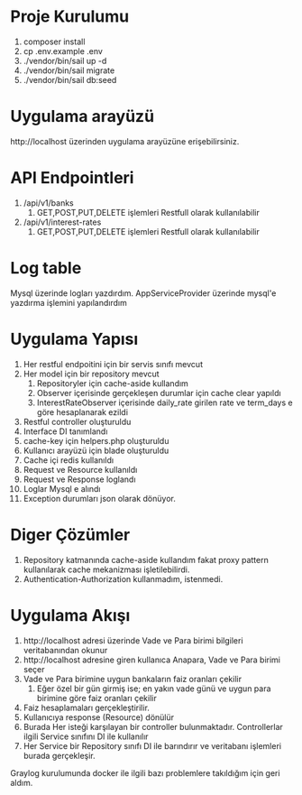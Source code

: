 # Proje Kurulumu 
1. composer install
2. cp .env.example .env
3. ./vendor/bin/sail up -d
4. ./vendor/bin/sail migrate
5. ./vendor/bin/sail db:seed

# Uygulama arayüzü
http://localhost üzerinden uygulama arayüzüne erişebilirsiniz.

# API Endpointleri
1. /api/v1/banks
   1. GET,POST,PUT,DELETE işlemleri Restfull olarak kullanılabilir
2. /api/v1/interest-rates
   1. GET,POST,PUT,DELETE işlemleri Restfull olarak kullanılabilir

# Log table
Mysql üzerinde logları yazdırdım. AppServiceProvider üzerinde mysql'e yazdırma işlemini yapılandırdım

# Uygulama Yapısı
1. Her restful endpoitini için bir servis sınıfı mevcut
2. Her model için bir repository mevcut
   1. Repositoryler için cache-aside kullandım
   2. Observer içerisinde gerçekleşen durumlar için cache clear yapıldı
   3. InterestRateObserver içerisinde daily_rate girilen rate ve term_days e göre hesaplanarak ezildi
3. Restful controller oluşturuldu
4. Interface DI tanımlandı
5. cache-key için helpers.php oluşturuldu
6. Kullanıcı arayüzü için blade oluşturuldu
7. Cache içi redis kullanıldı
8. Request ve Resource kullanıldı
9. Request ve Response loglandı
10. Loglar Mysql e alındı
11. Exception durumları json olarak dönüyor.

# Diger Çözümler
1. Repository katmanında cache-aside kullandım fakat proxy pattern kullanılarak cache mekanizması işletilebilirdi.
2. Authentication-Authorization kullanmadım, istenmedi. 

# Uygulama Akışı
1. http://localhost adresi üzerinde Vade ve Para birimi bilgileri veritabanından okunur
2. http://localhost adresine giren kullanıca Anapara, Vade ve Para birimi seçer
3. Vade ve Para birimine uygun bankaların faiz oranları çekilir
   1. Eğer özel bir gün girmiş ise; en yakın vade günü ve uygun para birimine göre  faiz oranları çekilir
4. Faiz hesaplamaları gerçekleştirilir.
5. Kullanıcıya response (Resource) dönülür
6. Burada Her isteği karşılayan bir controller bulunmaktadır. Controllerlar ilgili Service sınıfını DI ile kullanılır
7. Her Service bir Repository sınıfı DI ile barındırır ve veritabanı işlemleri burada gerçekleşir.

Graylog kurulumunda docker ile ilgili bazı problemlere takıldığım için geri aldım.
